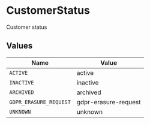 # CustomerStatus

Customer status


## Values

| Name                   | Value                  |
| ---------------------- | ---------------------- |
| `ACTIVE`               | active                 |
| `INACTIVE`             | inactive               |
| `ARCHIVED`             | archived               |
| `GDPR_ERASURE_REQUEST` | gdpr-erasure-request   |
| `UNKNOWN`              | unknown                |